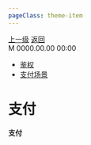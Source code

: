 ```yaml
---
pageClass: theme-item
---
```

<div class="extend-header">
    <div class="info">
        <div class="record">
            <a class="back" href="./">上一级</a>
            <a class="back" href="./">返回</a>
        </div>        
        <div class="mini">
            <span>M 0000.00.00 00:00</span>
        </div>
    </div>
    <div class="content"><div class="custom-block links">
<ul class="desc">
<li><a href="../../../../systemAuthentication">鉴权</a></li>
<li><a href="/scene/payment">支付场景</a></li>
</ul>
</div></div>
</div>
<div class="content-header">
<h1>支付</h1><strong>支付</strong>
</div>
<div class="static-content">

</div>
